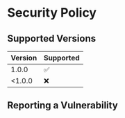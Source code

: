 # Security Policy

## Supported Versions

| Version | Supported          |
|---------| ------------------ |
| 1.0.0   | :white_check_mark: |
| <1.0.0  | :x:                |

## Reporting a Vulnerability

